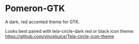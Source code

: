 # Pomeron-GTK
A dark, red accented theme for GTK.

Looks best paired with tela-circle-dark red or black icon theme:
https://github.com/vinceliuice/Tela-circle-icon-theme
